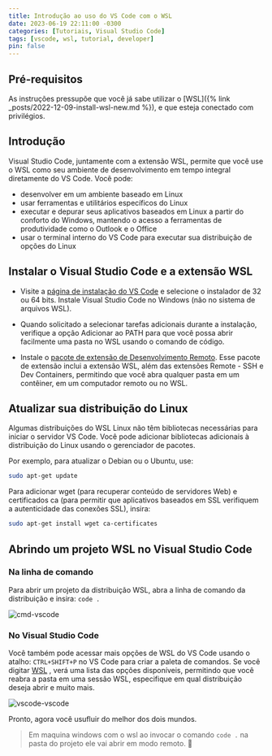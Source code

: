 ```yaml
---
title: Introdução ao uso do VS Code com o WSL
date: 2023-06-19 22:11:00 -0300
categories: [Tutoriais, Visual Studio Code]
tags: [vscode, wsl, tutorial, developer]
pin: false
---
```


## Pré-requisitos

As instruções pressupõe que você já sabe utilizar o [WSL]({% link _posts/2022-12-09-install-wsl-new.md %}), e que esteja conectado com privilégios.

## Introdução

Visual Studio Code, juntamente com a extensão WSL, permite que você use o WSL como seu ambiente de desenvolvimento em tempo integral diretamente do VS Code. Você pode:

- desenvolver em um ambiente baseado em Linux
- usar ferramentas e utilitários específicos do Linux
- executar e depurar seus aplicativos baseados em Linux a partir do conforto do Windows, mantendo o acesso a ferramentas de produtividade como o Outlook e o Office
- usar o terminal interno do VS Code para executar sua distribuição de opções do Linux


## Instalar o Visual Studio Code e a extensão WSL

- Visite a [página de instalação do VS Code](https://code.visualstudio.com/download) e selecione o instalador de 32 ou 64 bits. Instale Visual Studio Code no Windows (não no sistema de arquivos WSL).

- Quando solicitado a selecionar tarefas adicionais durante a instalação, verifique a opção Adicionar ao PATH para que você possa abrir facilmente uma pasta no WSL usando o comando de código.

- Instale o [pacote de extensão de Desenvolvimento Remoto](https://marketplace.visualstudio.com/items?itemName=ms-vscode-remote.vscode-remote-extensionpack). Esse pacote de extensão inclui a extensão WSL, além das extensões Remote - SSH e Dev Containers, permitindo que você abra qualquer pasta em um contêiner, em um computador remoto ou no WSL.

## Atualizar sua distribuição do Linux

Algumas distribuições do WSL Linux não têm bibliotecas necessárias para iniciar o servidor VS Code. Você pode adicionar bibliotecas adicionais à distribuição do Linux usando o gerenciador de pacotes.

Por exemplo, para atualizar o Debian ou o Ubuntu, use:
```bash
sudo apt-get update
```

Para adicionar wget (para recuperar conteúdo de servidores Web) e certificados ca (para permitir que aplicativos baseados em SSL verifiquem a autenticidade das conexões SSL), insira:
```bash
sudo apt-get install wget ca-certificates
```

## Abrindo um projeto WSL no Visual Studio Code

### Na linha de comando

Para abrir um projeto da distribuição WSL, abra a linha de comando da distribuição e insira: `code .`

![cmd-vscode](https://learn.microsoft.com/pt-br/windows/wsl/media/wsl-open-vs-code.gif)

### No Visual Studio Code

Você também pode acessar mais opções de WSL do VS Code usando o atalho: `CTRL+SHIFT+P` no VS Code para criar a paleta de comandos. Se você digitar [WSL](2022-12-09-install-wsl-new.md) , verá uma lista das opções disponíveis, permitindo que você reabra a pasta em uma sessão WSL, especifique em qual distribuição deseja abrir e muito mais.

![vscode-vscode](https://learn.microsoft.com/pt-br/windows/wsl/media/vscode-remote-command-palette.png)

Pronto, agora você usufluir do melhor dos dois mundos.

> Em maquina windows com o wsl ao invocar o comando `code .` na pasta do projeto ele vai abrir em modo remoto. 🤞


